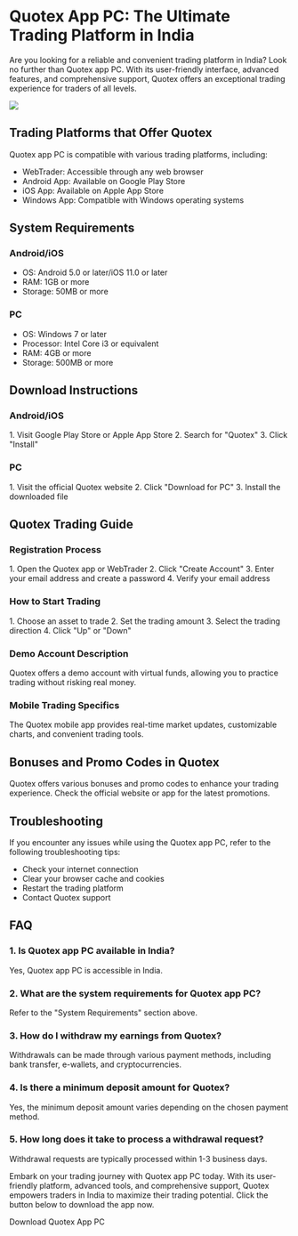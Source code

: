 # Quotex App PC: The Ultimate Trading Platform in India

Are you looking for a reliable and convenient trading platform in India?
Look no further than Quotex app PC. With its user-friendly interface,
advanced features, and comprehensive support, Quotex offers an
exceptional trading experience for traders of all levels.

[![](https://static.quotex.io/files/5_en/300_250.jpg)](https://traff.sbs/brokerqxsignupf)

## Trading Platforms that Offer Quotex

Quotex app PC is compatible with various trading platforms, including:

-   WebTrader: Accessible through any web browser
-   Android App: Available on Google Play Store
-   iOS App: Available on Apple App Store
-   Windows App: Compatible with Windows operating systems

## System Requirements

### Android/iOS

-   OS: Android 5.0 or later/iOS 11.0 or later
-   RAM: 1GB or more
-   Storage: 50MB or more

### PC

-   OS: Windows 7 or later
-   Processor: Intel Core i3 or equivalent
-   RAM: 4GB or more
-   Storage: 500MB or more

## Download Instructions

### Android/iOS

1\. Visit Google Play Store or Apple App Store 2. Search for
"Quotex" 3. Click "Install"

### PC

1\. Visit the official Quotex website 2. Click "Download for PC"
3. Install the downloaded file

## Quotex Trading Guide

### Registration Process

1\. Open the Quotex app or WebTrader 2. Click "Create Account" 3.
Enter your email address and create a password 4. Verify your email
address

### How to Start Trading

1\. Choose an asset to trade 2. Set the trading amount 3. Select the
trading direction 4. Click "Up" or "Down"

### Demo Account Description

Quotex offers a demo account with virtual funds, allowing you to
practice trading without risking real money.

### Mobile Trading Specifics

The Quotex mobile app provides real-time market updates, customizable
charts, and convenient trading tools.

## Bonuses and Promo Codes in Quotex

Quotex offers various bonuses and promo codes to enhance your trading
experience. Check the official website or app for the latest promotions.

## Troubleshooting

If you encounter any issues while using the Quotex app PC, refer to the
following troubleshooting tips:

-   Check your internet connection
-   Clear your browser cache and cookies
-   Restart the trading platform
-   Contact Quotex support

## FAQ

### 1. Is Quotex app PC available in India?

Yes, Quotex app PC is accessible in India.

### 2. What are the system requirements for Quotex app PC?

Refer to the "System Requirements" section above.

### 3. How do I withdraw my earnings from Quotex?

Withdrawals can be made through various payment methods, including bank
transfer, e-wallets, and cryptocurrencies.

### 4. Is there a minimum deposit amount for Quotex?

Yes, the minimum deposit amount varies depending on the chosen payment
method.

### 5. How long does it take to process a withdrawal request?

Withdrawal requests are typically processed within 1-3 business days.

Embark on your trading journey with Quotex app PC today. With its
user-friendly platform, advanced tools, and comprehensive support,
Quotex empowers traders in India to maximize their trading potential.
Click the button below to download the app now.

Download Quotex App PC

